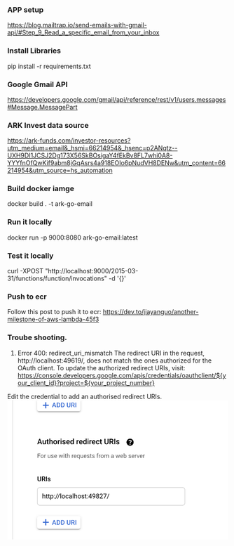 ### APP setup
https://blog.mailtrap.io/send-emails-with-gmail-api/#Step_9_Read_a_specific_email_from_your_inbox

### Install Libraries
pip install -r requirements.txt

### Google Gmail API
https://developers.google.com/gmail/api/reference/rest/v1/users.messages#Message.MessagePart

### ARK Invest data source
https://ark-funds.com/investor-resources?utm_medium=email&_hsmi=66214954&_hsenc=p2ANqtz--UXH9DI1JCSJ2Dg173X56SkBOsigaY4fEkBv8FL7whi0A8-YYYfnOfQwKif9abm8jGqAsrs4a918EOIo6pNudVH8DENw&utm_content=66214954&utm_source=hs_automation

### Build docker iamge
docker build . -t ark-go-email

### Run it locally
docker run -p 9000:8080 ark-go-email:latest

### Test it locally
curl -XPOST "http://localhost:9000/2015-03-31/functions/function/invocations" -d '{}'

### Push to ecr
Follow this post to push it to ecr: https://dev.to/jiayanguo/another-milestone-of-aws-lambda-45f3

### Troube shooting.
1. Error 400: redirect_uri_mismatch
The redirect URI in the request, http://localhost:49619/, does not match the ones authorized for the OAuth client. To update the authorized redirect URIs, visit: https://console.developers.google.com/apis/credentials/oauthclient/${your_client_id}?project=${your_project_number}

Edit the credential to add an authorised redirect URIs.
![add redirect URI](image/redirect-url-issue.png)